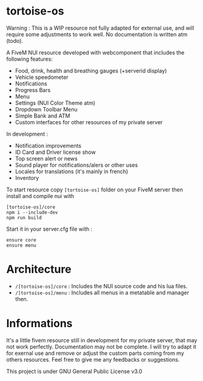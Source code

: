 # tortoise-os

Warning : This is a WIP resource not fully adapted for external use, and will require some adjustments to work well. No documentation is written atm (todo). 

A FiveM NUI resource developed with webcomponent that includes the following features: 
- Food, drink, health and breathing gauges (+serverid display)
- Vehicle speedometer
- Notifications
- Progress Bars
- Menu
- Settings (NUI Color Theme atm)
- Dropdown Toolbar Menu
- Simple Bank and ATM
- Custom interfaces for other resources of my private server

In development : 
- Notification improvements
- ID Card and Driver license show
- Top screen alert or news
- Sound player for notifications/alers or other uses
- Locales for translations (it's mainly in french)
- Inventory

To start resource copy `[tortoise-os]` folder on your FiveM server then install and compile nui with
```
[tortoise-os]/core
npm i --include-dev
npm run build
```

Start it in your server.cfg file with :
```
ensure core
ensure menu
```


# Architecture

- `/[tortoise-os]/core` : Includes the NUI source code and his lua files.
- `/[tortoise-os]/menu` : Includes all menus in a metatable and manager then.

# Informations

It's a little fivem resource still in development for my private server, that may not work perfectly. Documentation may not be complete. I will try to adapt it for exernal use and remove or adjust the custom parts coming from my others resources. Feel free to give me any feedbacks or suggestions. 


This project is under GNU General Public License v3.0
